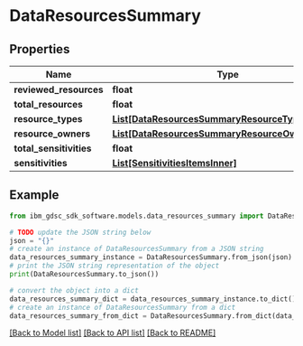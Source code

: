# DataResourcesSummary


## Properties

Name | Type | Description | Notes
------------ | ------------- | ------------- | -------------
**reviewed_resources** | **float** |  | 
**total_resources** | **float** |  | 
**resource_types** | [**List[DataResourcesSummaryResourceTypesInner]**](DataResourcesSummaryResourceTypesInner.md) |  | 
**resource_owners** | [**List[DataResourcesSummaryResourceOwnersInner]**](DataResourcesSummaryResourceOwnersInner.md) |  | [optional] 
**total_sensitivities** | **float** |  | [optional] 
**sensitivities** | [**List[SensitivitiesItemsInner]**](SensitivitiesItemsInner.md) |  | 

## Example

```python
from ibm_gdsc_sdk_software.models.data_resources_summary import DataResourcesSummary

# TODO update the JSON string below
json = "{}"
# create an instance of DataResourcesSummary from a JSON string
data_resources_summary_instance = DataResourcesSummary.from_json(json)
# print the JSON string representation of the object
print(DataResourcesSummary.to_json())

# convert the object into a dict
data_resources_summary_dict = data_resources_summary_instance.to_dict()
# create an instance of DataResourcesSummary from a dict
data_resources_summary_from_dict = DataResourcesSummary.from_dict(data_resources_summary_dict)
```
[[Back to Model list]](../README.md#documentation-for-models) [[Back to API list]](../README.md#documentation-for-api-endpoints) [[Back to README]](../README.md)


